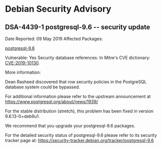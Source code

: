 
Debian Security Advisory
========================


DSA-4439-1 postgresql-9.6 -- security update
--------------------------------------------



Date Reported:
09 May 2019
Affected Packages:

[postgresql-9.6](https://packages.debian.org/src:postgresql-9.6)

Vulnerable:
Yes
Security database references:
In Mitre's CVE dictionary: [CVE-2019-10130](https://security-tracker.debian.org/tracker/CVE-2019-10130).  

More information:

Dean Rasheed discovered that row security policies in the PostgreSQL
database system could be bypassed.


For additional information please refer to the upstream announcement
at <https://www.postgresql.org/about/news/1939/>


For the stable distribution (stretch), this problem has been fixed in
version 9.6.13-0+deb9u1.


We recommend that you upgrade your postgresql-9.6 packages.


For the detailed security status of postgresql-9.6 please refer to
its security tracker page at:
<https://security-tracker.debian.org/tracker/postgresql-9.6>






